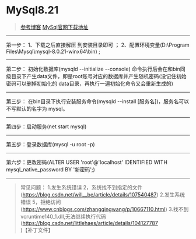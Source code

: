 # MySql8.21
>[参考博客](https://blog.csdn.net/wangbeibei23/article/details/82056951)
>[MySql官网下载地址](https://dev.mysql.com/downloads/mysql/)
***
第一步：
	1、下载之后直接解压 到安装目录即可 ；
	2、配置环境变量(D:\Program Files\Mysql\mysql-8.0.21-winx64\bin) ;
***
第二步：
	初始化数据库(mysqld --initialize --console)
	命令执行后会在和bin同级目录下产生data文件，即是root账号对应的数据库并产生随机密码(没记住初始密码可以删掉初始化的 data目录，再执行一遍初始化命令又会重新生成的)
***
第三步：
	在bin目录下执行安装服务命令(mysqld --install [服务名])，服务名可以不写默认的名字为 mysql。
***	
第四步：启动服务(net start mysql)
***
第五步：登录数据库(mysql -u root -p)
***
第六步：更改密码(ALTER USER 'root'@'localhost' IDENTIFIED WITH mysql_native_password BY '新密码';)
***
>常见问题：
1.发生系统错误 2，系统找不到指定的文件(https://blog.csdn.net/will__be/article/details/107540487)
2.发生系统错误 5，拒绝访问(https://www.cnblogs.com/zhangqingwang/p/10667110.html)
3.找不到vcruntime140_1.dll,无法继续执行代码(https://blog.csdn.net/littlehaes/article/details/104127787)【补丁文件】

